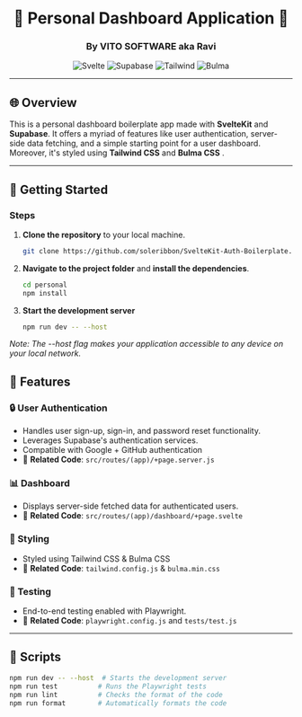 <div align="center">

# 💃 Personal Dashboard Application 💃
### By VITO SOFTWARE aka Ravi

![Svelte](https://img.shields.io/badge/Svelte-FF3E00?style=for-the-badge&logo=svelte&logoColor=white)
![Supabase](https://img.shields.io/badge/Supabase-FF5733?style=for-the-badge&logo=supabase&logoColor=white)
![Tailwind](https://img.shields.io/badge/TailwindCSS-38B2AC?style=for-the-badge&logo=tailwind-css&logoColor=white)
![Bulma](https://img.shields.io/badge/Bulma-00D1B2?style=for-the-badge&logo=bulma&logoColor=white)

</div>

---

## 🌐 Overview

This is a personal dashboard boilerplate app made with **SvelteKit** and **Supabase**. It offers a myriad of features like user authentication, server-side data fetching, and a simple starting point for a user dashboard. Moreover, it's styled using **Tailwind CSS** and **Bulma CSS** .

---

## 🚀 Getting Started

### Steps

1. **Clone the repository** to your local machine.
   ```bash
   git clone https://github.com/soleribbon/SvelteKit-Auth-Boilerplate.git

2. **Navigate to the project folder** and **install the dependencies**.
   ```bash
   cd personal
   npm install

3. **Start the development server**
   ```bash
   npm run dev -- --host

*Note: The --host flag makes your application accessible to any device on your local network.*

## 🎨 Features

### 🔒 User Authentication

- Handles user sign-up, sign-in, and password reset functionality.
- Leverages Supabase's authentication services.
- Compatible with Google + GitHub authentication 
- 📂 **Related Code**: `src/routes/(app)/+page.server.js`

### 📊 Dashboard

- Displays server-side fetched data for authenticated users.
- 📂 **Related Code**: `src/routes/(app)/dashboard/+page.svelte`

### 🎨 Styling

- Styled using Tailwind CSS & Bulma CSS
- 📂 **Related Code**: `tailwind.config.js` & `bulma.min.css`

### 🧪 Testing

- End-to-end testing enabled with Playwright.
- 📂 **Related Code**: `playwright.config.js` and `tests/test.js`

---

## 📜 Scripts

```bash
npm run dev -- --host  # Starts the development server
npm run test          # Runs the Playwright tests
npm run lint          # Checks the format of the code
npm run format        # Automatically formats the code
